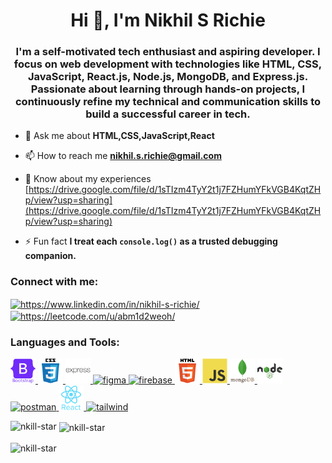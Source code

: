 <h1 align="center">Hi 👋, I'm Nikhil S Richie</h1>
<h3 align="center">I'm a self-motivated tech enthusiast and aspiring developer. I focus on web development with technologies like HTML, CSS, JavaScript, React.js, Node.js, MongoDB, and Express.js. Passionate about learning through hands-on projects, I continuously refine my technical and communication skills to build a successful career in tech.</h3>

- 💬 Ask me about **HTML,CSS,JavaScript,React**

- 📫 How to reach me **nikhil.s.richie@gmail.com**

- 📄 Know about my experiences [https://drive.google.com/file/d/1sTIzm4TyY2t1j7FZHumYFkVGB4KqtZHp/view?usp=sharing](https://drive.google.com/file/d/1sTIzm4TyY2t1j7FZHumYFkVGB4KqtZHp/view?usp=sharing)

- ⚡ Fun fact **I treat each `console.log()` as a trusted debugging companion.**

<h3 align="left">Connect with me:</h3>
<p align="left">
<a href="https://www.linkedin.com/in/nikhil-s-richie/" target="blank"><img align="center" src="https://raw.githubusercontent.com/rahuldkjain/github-profile-readme-generator/master/src/images/icons/Social/linked-in-alt.svg" alt="https://www.linkedin.com/in/nikhil-s-richie/" height="30" width="40" /></a>
<a href="https://leetcode.com/u/aBM1d2WeoH/" target="blank"><img align="center" src="https://raw.githubusercontent.com/rahuldkjain/github-profile-readme-generator/master/src/images/icons/Social/leet-code.svg" alt="https://leetcode.com/u/abm1d2weoh/" height="30" width="40" /></a>
</p>

<h3 align="left">Languages and Tools:</h3>
<p align="left"> <a href="https://getbootstrap.com" target="_blank" rel="noreferrer"> <img src="https://raw.githubusercontent.com/devicons/devicon/master/icons/bootstrap/bootstrap-plain-wordmark.svg" alt="bootstrap" width="40" height="40"/> </a> <a href="https://www.w3schools.com/css/" target="_blank" rel="noreferrer"> <img src="https://raw.githubusercontent.com/devicons/devicon/master/icons/css3/css3-original-wordmark.svg" alt="css3" width="40" height="40"/> </a> <a href="https://expressjs.com" target="_blank" rel="noreferrer"> <img src="https://raw.githubusercontent.com/devicons/devicon/master/icons/express/express-original-wordmark.svg" alt="express" width="40" height="40"/> </a> <a href="https://www.figma.com/" target="_blank" rel="noreferrer"> <img src="https://www.vectorlogo.zone/logos/figma/figma-icon.svg" alt="figma" width="40" height="40"/> </a> <a href="https://firebase.google.com/" target="_blank" rel="noreferrer"> <img src="https://www.vectorlogo.zone/logos/firebase/firebase-icon.svg" alt="firebase" width="40" height="40"/> </a> <a href="https://www.w3.org/html/" target="_blank" rel="noreferrer"> <img src="https://raw.githubusercontent.com/devicons/devicon/master/icons/html5/html5-original-wordmark.svg" alt="html5" width="40" height="40"/> </a> <a href="https://developer.mozilla.org/en-US/docs/Web/JavaScript" target="_blank" rel="noreferrer"> <img src="https://raw.githubusercontent.com/devicons/devicon/master/icons/javascript/javascript-original.svg" alt="javascript" width="40" height="40"/> </a> <a href="https://www.mongodb.com/" target="_blank" rel="noreferrer"> <img src="https://raw.githubusercontent.com/devicons/devicon/master/icons/mongodb/mongodb-original-wordmark.svg" alt="mongodb" width="40" height="40"/> </a> <a href="https://nodejs.org" target="_blank" rel="noreferrer"> <img src="https://raw.githubusercontent.com/devicons/devicon/master/icons/nodejs/nodejs-original-wordmark.svg" alt="nodejs" width="40" height="40"/> </a> <a href="https://postman.com" target="_blank" rel="noreferrer"> <img src="https://www.vectorlogo.zone/logos/getpostman/getpostman-icon.svg" alt="postman" width="40" height="40"/> </a> <a href="https://reactjs.org/" target="_blank" rel="noreferrer"> <img src="https://raw.githubusercontent.com/devicons/devicon/master/icons/react/react-original-wordmark.svg" alt="react" width="40" height="40"/> </a> <a href="https://tailwindcss.com/" target="_blank" rel="noreferrer"> <img src="https://www.vectorlogo.zone/logos/tailwindcss/tailwindcss-icon.svg" alt="tailwind" width="40" height="40"/> </a> </p>

<p><img align="left" src="https://github-readme-stats.vercel.app/api/top-langs?username=nkill-star&theme=transparent&hide_border=true&show_icons=true&locale=en&layout=compact" alt="nkill-star" /></p>

<p>&nbsp;<img align="center" src="https://github-readme-stats.vercel.app/api?username=nkill-star&show_icons=true&theme=transparent&hide_border=true&locale=en" alt="nkill-star" /></p>

<p><img align="center" src="https://github-readme-streak-stats.herokuapp.com/?user=nkill-star&theme=transparent&hide_border=true&" alt="nkill-star" /></p>
